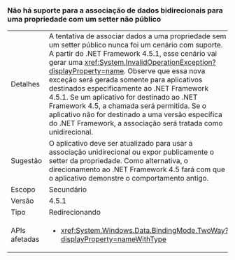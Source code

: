### <a name="two-way-data-binding-to-a-property-with-a-non-public-setter-is-not-supported"></a>Não há suporte para a associação de dados bidirecionais para uma propriedade com um setter não público

|   |   |
|---|---|
|Detalhes|A tentativa de associar dados a uma propriedade sem um setter público nunca foi um cenário com suporte. A partir do .NET Framework 4.5.1, esse cenário vai gerar uma <xref:System.InvalidOperationException?displayProperty=name>. Observe que essa nova exceção será gerada somente para aplicativos destinados especificamente ao .NET Framework 4.5.1. Se um aplicativo for destinado ao .NET Framework 4.5, a chamada será permitida. Se o aplicativo não for destinado a uma versão específica do .NET Framework, a associação será tratada como unidirecional.|
|Sugestão|O aplicativo deve ser atualizado para usar a associação unidirecional ou expor publicamente o setter da propriedade. Como alternativa, o direcionamento ao .NET Framework 4.5 fará com que o aplicativo demonstre o comportamento antigo.|
|Escopo|Secundário|
|Versão|4.5.1|
|Tipo|Redirecionando|
|APIs afetadas|<ul><li><xref:System.Windows.Data.BindingMode.TwoWay?displayProperty=nameWithType></li></ul>|

